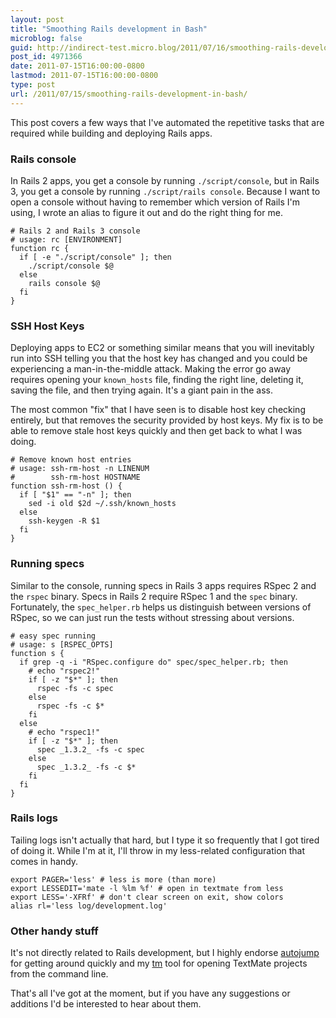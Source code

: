 ```yaml
---
layout: post
title: "Smoothing Rails development in Bash"
microblog: false
guid: http://indirect-test.micro.blog/2011/07/16/smoothing-rails-development-in-bash/
post_id: 4971366
date: 2011-07-15T16:00:00-0800
lastmod: 2011-07-15T16:00:00-0800
type: post
url: /2011/07/15/smoothing-rails-development-in-bash/
---
```

This post covers a few ways that I've automated the repetitive tasks that are required while building and deploying Rails apps.

### Rails console

In Rails 2 apps, you get a console by running `./script/console`, but in Rails 3, you get a console by running `./script/rails console`. Because I want to open a console without having to remember which version of Rails I'm using, I wrote an alias to figure it out and do the right thing for me.

    # Rails 2 and Rails 3 console
    # usage: rc [ENVIRONMENT]
    function rc {
      if [ -e "./script/console" ]; then
        ./script/console $@
      else
        rails console $@
      fi
    }

### SSH Host Keys

Deploying apps to EC2 or something similar means that you will inevitably run into SSH telling you that the host key has changed and you could be experiencing a man-in-the-middle attack. Making the error go away requires opening your `known_hosts` file, finding the right line, deleting it, saving the file, and then trying again. It's a giant pain in the ass.

The most common "fix" that I have seen is to disable host key checking entirely, but that removes the security provided by host keys. My fix is to be able to remove stale host keys quickly and then get back to what I was doing.

    # Remove known host entries
    # usage: ssh-rm-host -n LINENUM
    #        ssh-rm-host HOSTNAME
    function ssh-rm-host () {
      if [ "$1" == "-n" ]; then
        sed -i old $2d ~/.ssh/known_hosts
      else
        ssh-keygen -R $1
      fi
    }

### Running specs

Similar to the console, running specs in Rails 3 apps requires RSpec 2 and the `rspec` binary. Specs in Rails 2 require RSpec 1 and the `spec` binary. Fortunately, the `spec_helper.rb` helps us distinguish between versions of RSpec, so we can just run the tests without stressing about versions.

    # easy spec running
    # usage: s [RSPEC_OPTS]
    function s {
      if grep -q -i "RSpec.configure do" spec/spec_helper.rb; then
        # echo "rspec2!"
        if [ -z "$*" ]; then
          rspec -fs -c spec
        else
          rspec -fs -c $*
        fi
      else
        # echo "rspec1!"
        if [ -z "$*" ]; then
          spec _1.3.2_ -fs -c spec
        else
          spec _1.3.2_ -fs -c $*
        fi
      fi
    }

### Rails logs

Tailing logs isn't actually that hard, but I type it so frequently that I got tired of doing it. While I'm at it, I'll throw in my less-related configuration that comes in handy.

    export PAGER='less' # less is more (than more)
    export LESSEDIT='mate -l %lm %f' # open in textmate from less
    export LESS='-XFRf' # don't clear screen on exit, show colors
    alias rl='less log/development.log'

### Other handy stuff

It's not directly related to Rails development, but I highly endorse [autojump](https://github.com/joelthelion/autojump/) for getting around quickly and my [tm](https://github.com/indirect/tm) tool for opening TextMate projects from the command line.

That's all I've got at the moment, but if you have any suggestions or additions I'd be interested to hear about them.
